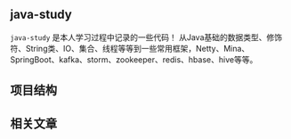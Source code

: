## java-study
`java-study` 是本人学习过程中记录的一些代码！
从Java基础的数据类型、修饰符、String类、IO、集合、线程等等到一些常用框架，Netty、Mina、SpringBoot、kafka、storm、zookeeper、redis、hbase、hive等等。


## 项目结构





## 相关文章




